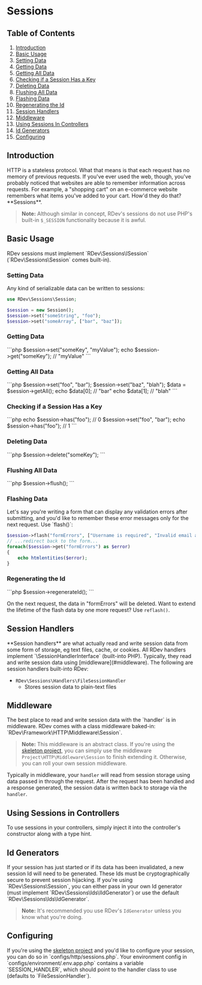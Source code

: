 # Sessions

## Table of Contents
1. [Introduction](#introduction)
2. [Basic Usage](#basic-usage)
  1. [Setting Data](#setting-data)
  2. [Getting Data](#getting-data)
  3. [Getting All Data](#getting-all-data)
  4. [Checking if a Session Has a Key](#checking-if-session-has-key)
  5. [Deleting Data](#deleting-data)
  6. [Flushing All Data](#flushing-all-data)
  7. [Flashing Data](#flashing-data)
  8. [Regenerating the Id](#regenerating-the-id)
3. [Session Handlers](#session-handlers)
4. [Middleware](#middleware)
5. [Using Sessions In Controllers](#using-sessions-in-controllers)
6. [Id Generators](#id-generators)
7. [Configuring](#configuring)

<h2 id="introduction">Introduction</h2>
HTTP is a stateless protocol.  What that means is that each request has no memory of previous requests.  If you've ever used the web, though, you've probably noticed that websites are able to remember information across requests.  For example, a "shopping cart" on an e-commerce website remembers what items you've added to your cart.  How'd they do that?  **Sessions**.

> **Note:** Although similar in concept, RDev's sessions do not use PHP's built-in `$_SESSION` functionality because it is awful.

<h2 id="basic-usage">Basic Usage</h2>
RDev sessions must implement `RDev\Sessions\ISession` (`RDev\Sessions\Session` comes built-in).

<h3 id="setting-data">Setting Data</h3>
Any kind of serializable data can be written to sessions:

```php
use RDev\Sessions\Session;

$session = new Session();
$session->set("someString", "foo");
$session->set("someArray", ["bar", "baz"]);
```

<h3 id="getting-data">Getting Data</h3>
```php
$session->set("someKey", "myValue");
echo $session->get("someKey"); // "myValue"
```

<h3 id="getting-all-data">Getting All Data</h3>
```php
$session->set("foo", "bar");
$session->set("baz", "blah");
$data = $session->getAll();
echo $data[0]; // "bar"
echo $data[1]; // "blah"
```

<h3 id="checking-if-session-has-key">Checking if a Session Has a Key</h3>
```php
echo $session->has("foo"); // 0
$session->set("foo", "bar");
echo $session->has("foo"); // 1
```

<h3 id="deleting-data">Deleting Data</h3>
```php
$session->delete("someKey");
```

<h3 id="flushing-all-data">Flushing All Data</h3>
```php
$session->flush();
```

<h3 id="flashing-data">Flashing Data</h3>
Let's say you're writing a form that can display any validation errors after submitting, and you'd like to remember these error messages only for the next request.  Use `flash()`:

```php
$session->flash("formErrors", ["Username is required", "Invalid email address"]);
// ...redirect back to the form...
foreach($session->get("formErrors") as $error)
{
    echo htmlentities($error);
}
```

<h3 id="regenerating-the-id">Regenerating the Id</h3>
```php
$session->regenerateId();
```

On the next request, the data in "formErrors" will be deleted.  Want to extend the lifetime of the flash data by one more request?  Use `reflash()`.

<h2 id="session-handlers">Session Handlers</h2>
**Session handlers** are what actually read and write session data from some form of storage, eg text files, cache, or cookies.  All RDev handlers implement `\SessionHandlerInterface` (built-into PHP).  Typically, they read and write session data using [middleware](#middleware).  The following are session handlers built-into RDev:

* `RDev\Sessions\Handlers\FileSessionHandler`
  * Stores session data to plain-text files

<h2 id="middleware">Middleware</h2>
The best place to read and write session data with the `handler` is in middleware.  RDev comes with a class middleware baked-in:  `RDev\Framework\HTTP\Middleware\Session`.  

> **Note:** This middleware is an abstract class.  If you're using the <a href="https://github.com/ramblingsofadev/Project" target="_blank">skeleton project</a>, you can simply use the middleware `Project\HTTP\Middleware\Session` to finish extending it.  Otherwise, you can roll your own session middleware.

Typically in middleware, your `handler` will read from session storage using data passed in through the request.  After the request has been handled and a response generated, the session data is written back to storage via the `handler`.

<h2 id="using-sessions-in-controllers">Using Sessions in Controllers</h2>
To use sessions in your controllers, simply inject it into the controller's constructor along with a type hint.

<h2 id="id-generators">Id Generators</h2>
If your session has just started or if its data has been invalidated, a new session Id will need to be generated.  These Ids must be cryptographically secure to prevent session hijacking.  If you're using `RDev\Sessions\Session`, you can either pass in your own Id generator (must implement `RDev\Sessions\Ids\IIdGenerator`) or use the default `RDev\Sessions\Ids\IdGenerator`.

> **Note:** It's recommended you use RDev's `IdGenerator` unless you know what you're doing.

<h2 id="configuring">Configuring</h2>
If you're using the <a href="https://github.com/ramblingsofadev/Project" target="_blank">skeleton project</a> and you'd like to configure your session, you can do so in `configs/http/sessions.php`.  Your environment config in `configs/environment/.env.app.php` contains a variable `SESSION_HANDLER`, which should point to the handler class to use (defaults to `FileSessionHandler`).